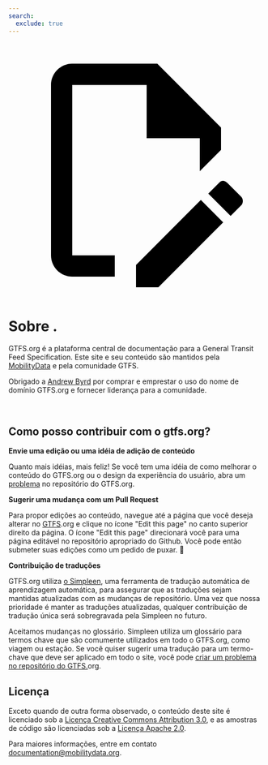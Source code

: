 ```yaml
---
search:
  exclude: true
---
```


<a class="pencil-link" href="https://github.com/MobilityData/gtfs.org/blob/main/docs/about.pt_BR.md" title="Edit this page" target="_blank">
    <svg class="pencil" xmlns="http://www.w3.org/2000/svg" viewBox="0 0 24 24"><path d="M10 20H6V4h7v5h5v3.1l2-2V8l-6-6H6c-1.1 0-2 .9-2 2v16c0 1.1.9 2 2 2h4v-2m10.2-7c.1 0 .3.1.4.2l1.3 1.3c.2.2.2.6 0 .8l-1 1-2.1-2.1 1-1c.1-.1.2-.2.4-.2m0 3.9L14.1 23H12v-2.1l6.1-6.1 2.1 2.1Z"/></svg>
  </a>

<style>
  .md-nav .md-nav--secondary {
      display: none !important;
    }
</style>

# Sobre .

GTFS.org é a plataforma central de documentação para a General Transit Feed Specification. Este site e seu conteúdo são mantidos pela [MobilityData](https://mobilitydata.org/) e pela comunidade GTFS.

Obrigado a [Andrew Byrd](https://www.linkedin.com/in/byrdandrew) por comprar e emprestar o uso do nome de domínio GTFS.org e fornecer liderança para a comunidade.

<br/>

## Como posso contribuir com o gtfs.org?

**Envie uma edição ou uma idéia de adição de conteúdo**

Quanto mais idéias, mais feliz! Se você tem uma idéia de como melhorar o conteúdo do GTFS.org ou o design da experiência do usuário, abra um [problema](https://github.com/MobilityData/gtfs.org/issues/new) no repositório do GTFS.org.

**Sugerir uma mudança com um Pull Request**

Para propor edições ao conteúdo, navegue até a página que você deseja alterar no [GTFS](https://gtfs.org/).org e clique no ícone "Edit this page" no canto superior direito da página. O ícone "Edit this page" direcionará você para uma página editável no repositório apropriado do Github. Você pode então submeter suas edições como um pedido de puxar. 📝

**Contribuição de traduções**

GTFS.org utiliza [o Simpleen](https://simpleen.io/), uma ferramenta de tradução automática de aprendizagem automática, para assegurar que as traduções sejam mantidas atualizadas com as mudanças de repositório. Uma vez que nossa prioridade é manter as traduções atualizadas, qualquer contribuição de tradução única será sobregravada pela Simpleen no futuro.

Aceitamos mudanças no glossário. Simpleen utiliza um glossário para termos chave que são comumente utilizados em todo o GTFS.org, como viagem ou estação. Se você quiser sugerir uma tradução para um termo-chave que deve ser aplicado em todo o site, você pode [criar um problema no repositório do GTFS.](https://github.com/MobilityData/gtfs.org/issues/new/choose)org.

## Licença

Exceto quando de outra forma observado, o conteúdo deste site é licenciado sob a [Licença Creative Commons Attribution 3.0](https://creativecommons.org/licenses/by/3.0/), e as amostras de código são licenciadas sob a [Licença Apache 2.0](https://www.apache.org/licenses/LICENSE-2.0).

Para maiores informações, entre em contato <documentation@mobilitydata.org>.
